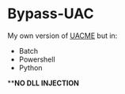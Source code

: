 # Bypass-UAC

My own version of [UACME](https://github.com/hfiref0x/UACME) but in:
- Batch
- Powershell
- Python

****NO DLL INJECTION**
